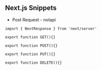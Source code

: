 ## Next.js Snippets

- Post Request - nxtapi
```
import { NextResponse } from 'next/server'

export function GET(){}

export function POST(){}

export function PUT(){}

export function DELETE(){}

```